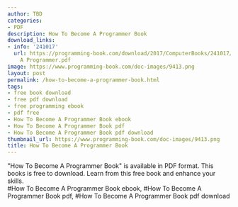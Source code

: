 ```yaml
---
author: TBD
categories:
- PDF
description: How To Become A Programmer Book
download_links:
- info: '241017'
  url: https://programming-book.com/download/2017/ComputerBooks/241017/How To Become
    A Programmer.pdf
image: https://www.programming-book.com/doc-images/9413.png
layout: post
permalink: /how-to-become-a-programmer-book.html
tags:
- free book download
- free pdf download
- free programming ebook
- pdf free
- How To Become A Programmer Book ebook
- How To Become A Programmer Book pdf
- How To Become A Programmer Book pdf download
thumbnail_url: https://www.programming-book.com/doc-images/9413.png
title: How To Become A Programmer Book
---
```


 
<div class="item-desc text-justify">
  "How To Become A Programmer Book" is available in PDF format. This books is free to download. Learn from this free book and enhance your skills.
  <br>
  #How To Become A Programmer Book ebook, #How To Become A Programmer Book pdf, #How To Become A Programmer Book pdf download
</div>